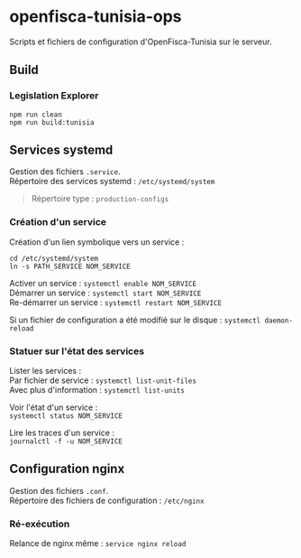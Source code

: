 # openfisca-tunisia-ops
Scripts et fichiers de configuration d'OpenFisca-Tunisia sur le serveur.

## Build

### Legislation Explorer

```
npm run clean
npm run build:tunisia
```

## Services systemd

Gestion des fichiers `.service`.  
Répertoire des services systemd : `/etc/systemd/system`  
> Répertoire type : `production-configs`


### Création d'un service

Création d'un lien symbolique vers un service : 
```
cd /etc/systemd/system
ln -s PATH_SERVICE NOM_SERVICE
```

Activer un service : `systemctl enable NOM_SERVICE`  
Démarrer un service : `systemctl start NOM_SERVICE`  
Re-démarrer un service : `systemctl restart NOM_SERVICE`  

Si un fichier de configuration a été modifié sur le disque : `systemctl daemon-reload`

### Statuer sur l'état des services

Lister les services :  
    Par fichier de service : `systemctl list-unit-files`   
    Avec plus d'information : `systemctl list-units`  

Voir l'état d'un service :  
`systemctl status NOM_SERVICE`  

Lire les traces d'un service :  
`journalctl -f -u NOM_SERVICE`  

## Configuration nginx

Gestion des fichiers `.conf`.  
Répertoire des fichiers de configuration : `/etc/nginx`

### Ré-exécution 

Relance de nginx même : `service nginx reload`
